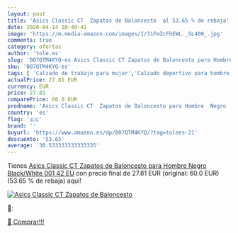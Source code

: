 ```yaml
---
layout: post
title: 'Asics Classic CT  Zapatos de Baloncesto  al 53.65 % de rebaja'
date: 2020-04-14 10:49:41
image: 'https://m.media-amazon.com/images/I/31FmZcFhEWL._SL400_.jpg'
comments: true
category: ofertas
author: 'tole.es'
slug: 'B07QTM4KYQ-es Asics Classic CT Zapatos de Baloncesto para Hombre Negro...'
sku: 'B07QTM4KYQ-es'
tags: [ 'Calzado de trabajo para mujer','Calzado deportivo para hombre','Calzado sanitario y de hostelería para mujer','Chanclas y sandalias de piscina para hombre','Sandalias y chanclas para niña','Zapatillas y calzado deportivo para hombre','Zapatos','Zapatos para hombre','Zapatos para mujer','Zapatos para niñas pequeñas','Zapatos y complementos','Zuecos sanitarios y de hostelería para mujer','Zuecos y mules para hombre','zapatos', ]
actualPrice: 27.81 EUR
currency: EUR
price: 27.81
comparePrice: 60.0 EUR
prodname: 'Asics Classic CT  Zapatos de Baloncesto para Hombre  Negro  Black/White 001   42 EU'
country: 'es'
flag: '🇪🇸'
brand: ''
buyurl: 'https://www.amazon.es/dp/B07QTM4KYQ/?tag=tolees-21'
descuento: '53.65'
average: '30.533333333333335'
---
```


Tienes [Asics Classic CT  Zapatos de Baloncesto para Hombre  Negro  Black/White 001   42 EU](https://www.amazon.es/dp/B07QTM4KYQ/?tag=tolees-21) con precio final de  27.81 EUR (original: 60.0 EUR) (53.65 %  de rebaja) aqui!

[![Asics Classic CT  Zapatos de Baloncesto ](https://m.media-amazon.com/images/I/31FmZcFhEWL._SL400_.jpg)](https://www.amazon.es/dp/B07QTM4KYQ/?tag=tolees-21)

🔎:


[🛒 Comprar!!!](https://www.amazon.es/dp/B07QTM4KYQ/?tag=tolees-21)

